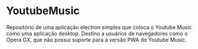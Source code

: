 # YoutubeMusic
Repositório de uma aplicação electron simples que coloca o Youtube Music como uma aplicação desktop. Destino a usuários de navegadores como o Opera GX, que não possui suporte para a versão PWA do Youtube Music.
